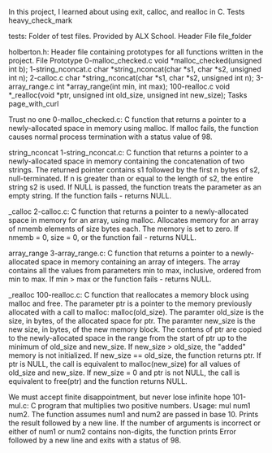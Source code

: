 In this project, I learned about using exit, calloc, and realloc in C. Tests heavy_check_mark

tests: Folder of test files. Provided by ALX School. Header File file_folder

holberton.h: Header file containing prototypes for all functions written in the project. File Prototype 0-malloc_checked.c void *malloc_checked(unsigned int b); 1-string_nconcat.c char *string_nconcat(char *s1, char *s2, unsigned int n); 2-calloc.c char *string_nconcat(char *s1, char *s2, unsigned int n); 3-array_range.c int *array_range(int min, int max); 100-realloc.c void *_realloc(void *ptr, unsigned int old_size, unsigned int new_size); Tasks page_with_curl

Trust no one 0-malloc_checked.c: C function that returns a pointer to a newly-allocated space in memory using malloc. If malloc fails, the function causes normal process termination with a status value of 98.

string_nconcat 1-string_nconcat.c: C function that returns a pointer to a newly-allocated space in memory containing the concatenation of two strings. The returned pointer contains s1 followed by the first n bytes of s2, null-terminated. If n is greater than or equal to the length of s2, the entire string s2 is used. If NULL is passed, the function treats the parameter as an empty string. If the function fails - returns NULL.

_calloc 2-calloc.c: C function that returns a pointer to a newly-allocated space in memory for an array, using malloc. Allocates memory for an array of nmemb elements of size bytes each. The memory is set to zero. If nmemb = 0, size = 0, or the function fail - returns NULL.

array_range 3-array_range.c: C function that returns a pointer to a newly-allocated space in memory containing an array of integers. The array contains all the values from parameters min to max, inclusive, ordered from min to max. If min > max or the function fails - returns NULL.

_realloc 100-realloc.c: C function that reallocates a memory block using malloc and free. The parameter ptr is a pointer to the memory previously allocated with a call to malloc: malloc(old_size). The paramter old_size is the size, in bytes, of the allocated space for ptr. The paramter new_size is the new size, in bytes, of the new memory block. The contens of ptr are copied to the newly-allocated space in the range from the start of ptr up to the minimum of old_size and new_size. If new_size > old_size, the "added" memory is not initialized. If new_size == old_size, the function returns ptr. If ptr is NULL, the call is equivalent to malloc(new_size) for all values of old_size and new_size. If new_size = 0 and ptr is not NULL, the call is equivalent to free(ptr) and the function returns NULL.

We must accept finite disappointment, but never lose infinite hope 101-mul.c: C program that multiplies two positive numbers. Usage: mul num1 num2. The function assumes num1 and num2 are passed in base 10. Prints the result followed by a new line. If the number of arguments is incorrect or either of num1 or num2 contains non-digits, the function prints Error followed by a new line and exits with a status of 98.
